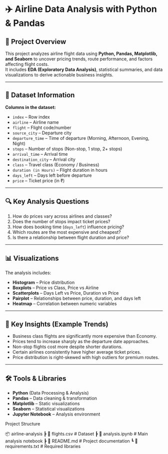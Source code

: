 # ✈️ Airline Data Analysis with Python & Pandas

## 📌 Project Overview
This project analyzes airline flight data using **Python, Pandas, Matplotlib, and Seaborn** to uncover pricing trends, route performance, and factors affecting flight costs.  
It includes **EDA (Exploratory Data Analysis)**, statistical summaries, and data visualizations to derive actionable business insights.

---

## 📂 Dataset Information
**Columns in the dataset:**
- `index` – Row index
- `airline` – Airline name
- `flight` – Flight code/number
- `source_city` – Departure city
- `departure_time` – Time of departure (Morning, Afternoon, Evening, Night)
- `stops` – Number of stops (Non-stop, 1 stop, 2+ stops)
- `arrival_time` – Arrival time
- `destination_city` – Arrival city
- `class` – Travel class (Economy / Business)
- `duration (in Hours)` – Flight duration in hours
- `days_left` – Days left before departure
- `price` – Ticket price (in ₹)

---

## 🔍 Key Analysis Questions
1. How do prices vary across airlines and classes?
2. Does the number of stops impact ticket prices?
3. How does booking time (`days_left`) influence pricing?
4. Which routes are the most expensive and cheapest?
5. Is there a relationship between flight duration and price?

---

## 📊 Visualizations
The analysis includes:
- **Histogram** – Price distribution  
- **Boxplots** – Price vs Class, Price vs Airline  
- **Scatterplots** – Days Left vs Price, Duration vs Price  
- **Pairplot** – Relationships between price, duration, and days left  
- **Heatmap** – Correlation between numeric variables  

---

## 🧠 Key Insights (Example Trends)
- Business class flights are significantly more expensive than Economy.
- Prices tend to increase sharply as the departure date approaches.
- Non-stop flights cost more despite shorter durations.
- Certain airlines consistently have higher average ticket prices.
- Price distribution is right-skewed with high outliers for premium routes.

---

## 🛠 Tools & Libraries
- **Python** (Data Processing & Analysis)
- **Pandas** – Data cleaning & transformation
- **Matplotlib** – Static visualizations
- **Seaborn** – Statistical visualizations
- **Jupyter Notebook** – Analysis environment

Project Structure

📦 airline-analysis
 ┣ 📜 flights.csv           # Dataset
 ┣ 📜 analysis.ipynb        # Main analysis notebook
 ┣ 📜 README.md             # Project documentation
 ┗ 📜 requirements.txt      # Required libraries

